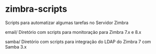 # zimbra-scripts
Scripts para automatizar algumas tarefas no Servidor Zimbra

email/
    Diretório com scripts para monitoração para Zimbra 7.x e 8.x

samba/
    Diretório com scripts para integração do LDAP do Zimbra 7 com Samba 3.x
